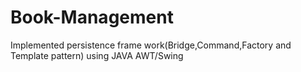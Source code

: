 # Book-Management
Implemented persistence frame work(Bridge,Command,Factory and Template pattern) using JAVA AWT/Swing
